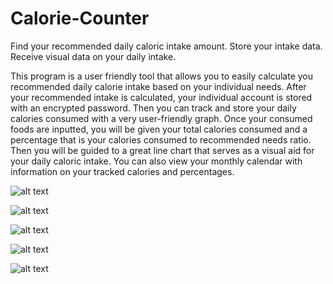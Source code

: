 # Calorie-Counter
Find your recommended daily caloric intake amount. Store your intake data. Receive visual data on your daily intake.

This program is a user friendly tool that allows you to easily calculate you recommended daily calorie intake based on your individual needs.
After your recommended intake is calculated, your individual account is stored with an encrypted password. Then you can track and store
your daily calories consumed with a very user-friendly graph. Once your consumed foods are inputted, you will be given your total
calories consumed and a percentage that is your calories consumed to recommended needs ratio. Then you will be guided to a great
line chart that serves as a visual aid for your daily caloric intake. You can also view your monthly calendar with information on
your tracked calories and percentages.


![alt text](https://i.imgur.com/i7oghfj.png?2)

![alt text](https://i.imgur.com/WkSwfSR.png)

![alt text](https://i.imgur.com/sMERWCa.png)

![alt text](https://i.imgur.com/9xWUxAw.png)

![alt text](https://i.imgur.com/4Qaxxb1.png)
